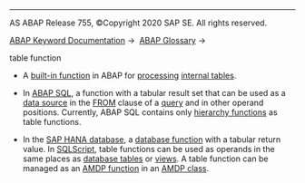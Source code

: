  

* * *

AS ABAP Release 755, ©Copyright 2020 SAP SE. All rights reserved.

[ABAP Keyword Documentation](javascript:call_link\('abenabap.htm'\)) →  [ABAP Glossary](javascript:call_link\('abenabap_glossary.htm'\)) → 

table function

-   A [built-in function](javascript:call_link\('abenbuiltin_function_glosry.htm'\) "Glossary Entry") in ABAP for [processing](javascript:call_link\('abentable_functions.htm'\)) [internal tables](javascript:call_link\('abeninternal_table_glosry.htm'\) "Glossary Entry").

-   In [ABAP SQL](javascript:call_link\('abenabap_sql_glosry.htm'\) "Glossary Entry"), a function with a tabular result set that can be used as a [data source](javascript:call_link\('abapselect_data_source.htm'\)) in the [FROM](javascript:call_link\('abapfrom_clause.htm'\)) clause of a [query](javascript:call_link\('abenquery_glosry.htm'\) "Glossary Entry") and in other operand positions. Currently, ABAP SQL contains only [hierarchy functions](javascript:call_link\('abenhierarchy_function_glosry.htm'\) "Glossary Entry") as table functions.

-   In the [SAP HANA database](javascript:call_link\('abenhana_database_glosry.htm'\) "Glossary Entry"), a [database function](javascript:call_link\('abendatabase_function_glosry.htm'\) "Glossary Entry") with a tabular return value. In [SQLScript](javascript:call_link\('abensql_script_glosry.htm'\) "Glossary Entry"), table functions can be used as operands in the same places as [database tables](javascript:call_link\('abendatabase_glosry.htm'\) "Glossary Entry") or [views](javascript:call_link\('abenview_glosry.htm'\) "Glossary Entry"). A table function can be managed as an [AMDP function](javascript:call_link\('abenamdp_function_glosry.htm'\) "Glossary Entry") in an [AMDP class](javascript:call_link\('abenamdp_class_glosry.htm'\) "Glossary Entry").